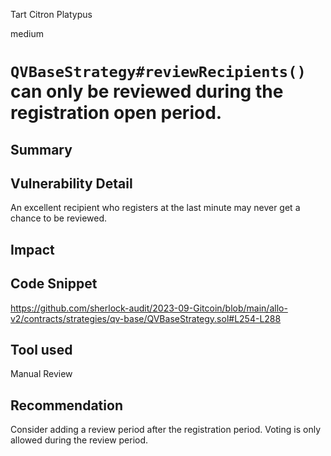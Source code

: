 Tart Citron Platypus

medium

# `QVBaseStrategy#reviewRecipients()` can only be reviewed during the registration open period.
## Summary

## Vulnerability Detail

An excellent recipient who registers at the last minute may never get a chance to be reviewed.

## Impact

## Code Snippet

https://github.com/sherlock-audit/2023-09-Gitcoin/blob/main/allo-v2/contracts/strategies/qv-base/QVBaseStrategy.sol#L254-L288


## Tool used

Manual Review

## Recommendation

Consider adding a review period after the registration period. Voting is only allowed during the review period.